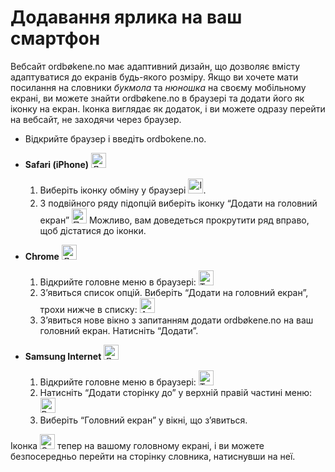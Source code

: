 # Додавання ярлика на ваш смартфон
Вебсайт ordbøkene.no має адаптивний дизайн, що дозволяє вмісту адаптуватися до екранів будь-якого розміру. Якщо ви хочете мати посилання на словники _букмола_ та _нюношка_ на своєму мобільному екрані, ви можете знайти ordbøkene.no в браузері та додати його як іконку на екран. Іконка виглядає як додаток, і ви можете одразу перейти на вебсайт, не заходячи через браузер.

*   Відкрийте браузер і введіть ordbokene.no.
*   **Safari (iPhone)**&nbsp;<img alt="Логотип Safari" style="display:inline" src="https://api.iconify.design/logos:safari.svg" width="24" height="24">
    1. Виберіть іконку обміну у браузері <img style="display:inline; margin-bottom: .5em" alt="Іконка обміну" src="https://api.iconify.design/material-symbols:ios-share-rounded.svg" width="24" height="24">.
    2. З подвійного ряду підопцій виберіть іконку “Додати на головний екран” <img alt="Прямокутник зі знаком плюс" src="https://api.iconify.design/material-symbols:add-box-rounded.svg" style="display:inline" width="24" height="24"> Можливо, вам доведеться прокрутити ряд вправо, щоб дістатися до іконки.


*   **Chrome**&nbsp;<img alt="Логотип Chrome" style="display:inline" src="https://api.iconify.design/logos:chrome.svg" width="24" height="24">
    1. Відкрийте головне меню в браузері: <img alt="Три крапки, іконка" src="https://api.iconify.design/bi:three-dots-vertical.svg" style="display:inline" width="24" height="24">
    2. З’явиться список опцій. Виберіть “Додати на головний екран”, трохи нижче в списку: <img alt="Arrow and mobile screen, icon" src="https://api.iconify.design/material-symbols:add-to-home-screen.svg" style="display:inline" width="24" height="24">
    3. З’явиться нове вікно з запитанням додати ordbøkene.no на ваш головний екран. Натисніть “Додати”.

*   **Samsung Internet**&nbsp;<img style="background-color: white; display:inline" alt="Логотип Samsung-браузера" src="https://api.iconify.design/arcticons:samsung-browser.svg" width="24" height="24">
    1. Відкрийте головне меню в браузері: <img style="display:inline" alt="Три горизонтальні лінії, іконка" src="https://api.iconify.design/system-uicons:menu-hamburger.svg" style="display:inline" width="24" height="24">
    2. Натисніть “Додати сторінку до” у верхній правій частині меню: <img style="display:inline" alt="Великий знак плюс, іконка" src="https://api.iconify.design/bi:plus-lg.svg" width="24" height="24">
    3. Виберіть “Головний екран” у вікні, що з’явиться.

Іконка <img style="display:inline;" alt="Ordbøkene, іконка" src="/favicon.ico" width="24" height="24"> тепер на вашому головному екрані, і ви можете безпосередньо перейти на сторінку словника, натиснувши на неї.

